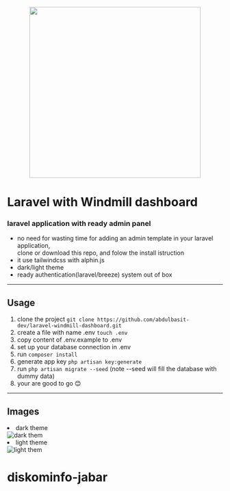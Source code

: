 <p align="center"><a href="https://laravel.com" target="_blank"><img src="https://raw.githubusercontent.com/laravel/art/master/logo-lockup/5%20SVG/2%20CMYK/1%20Full%20Color/laravel-logolockup-cmyk-red.svg" width="400"></a></p>


# Laravel with Windmill dashboard
### laravel application with ready admin panel 
 - no need for wasting time for adding an admin template in your laravel application, </br> clone or download this repo, and folow the install istruction
 - it use tailwindcss with alphin.js
 - dark/light theme
 - ready authentication(laravel/breeze) system out of box



---

## Usage

1. clone the project `git clone https://github.com/abdulbasit-dev/laravel-windmill-dashboard.git`
2. create a file with name .env `touch .env`
3. copy content of .env.example to .env
4. set up your database connection in .env
5. run `composer install`
6. generate app key `php artisan key:generate`
7. run `php artisan migrate --seed` (note --seed will fill the database with dummy data)
8.  your are good to go 😊

---

## Images

<li>dark theme</li>
<img src="./public/assets/img/dark.png" alt ='dark them'>
<br>
<li>light theme</li>
<img src="./public/assets/img/light.png" alt ='light them'>



# diskominfo-jabar
